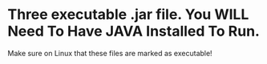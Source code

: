 Three executable .jar file. You WILL Need To Have JAVA Installed To Run.
========================================================================
Make sure on Linux that these files are marked as executable!
